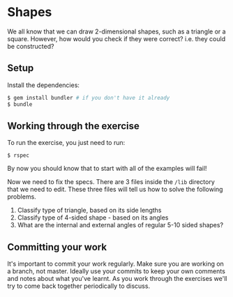 # Shapes

We all know that we can draw 2-dimensional shapes, such as a triangle or a square. However, how would
you check if they were correct? i.e. they could be constructed?

## Setup

Install the dependencies:

```bash
$ gem install bundler # if you don't have it already
$ bundle
```

## Working through the exercise

To run the exercise, you just need to run:

```
$ rspec
```

By now you should know that to start with all of the examples will fail!

Now we need to fix the specs. There are 3 files inside the `/lib` directory that we need to edit.
These three files will tell us how to solve the following problems.

1. Classify type of triangle, based on its side lengths
1. Classify type of 4-sided shape - based on its angles
1. What are the internal and external angles of regular 5-10 sided shapes?

## Committing your work

It's important to commit your work regularly. Make sure you are working on a
branch, not master. Ideally use your commits to keep your own
comments and notes about what you've learnt. As you work through the exercises
we'll try to come back together periodically to discuss.
